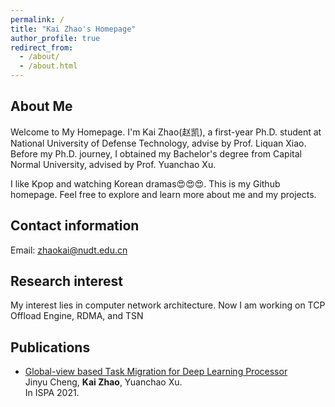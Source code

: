 ```yaml
---
permalink: /
title: "Kai Zhao's Homepage"
author_profile: true
redirect_from: 
  - /about/
  - /about.html
---
```


About Me
-----
Welcome to My Homepage. I'm Kai Zhao(赵凯), a first-year Ph.D. student at National University of Defense Technology, advise by Prof. Liquan Xiao. Before my Ph.D. journey, I obtained my Bachelor's degree from Capital Normal University, advised by Prof. Yuanchao Xu.

I like Kpop and watching Korean dramas😍😍😍. This is my Github homepage. Feel free to explore and learn more about me and my projects.

Contact information
-----
Email: zhaokai@nudt.edu.cn

Research interest
-----
My interest lies in computer network architecture. Now I am working on TCP Offload Engine, RDMA, and TSN

Publications
-----
- [Global-view based Task Migration for Deep Learning Processor](https://ieeexplore.ieee.org/abstract/document/9644891/authors#authors)<br>
  Jinyu Cheng, **Kai Zhao**, Yuanchao Xu.<br>
  In ISPA 2021.
